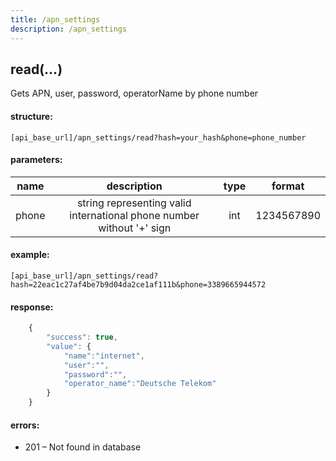 ```yaml
---
title: /apn_settings
description: /apn_settings
---
```


## read(…)

Gets APN, user, password, operatorName by phone number

#### structure:

    [api_base_url]/apn_settings/read?hash=your_hash&phone=phone_number

#### parameters:

| name | description | type | format |
| :------: | :------: | :-----:| :-----:|
| phone | string representing valid international phone number without '+' sign | int | 1234567890 |

#### example:

    [api_base_url]/apn_settings/read?hash=22eac1c27af4be7b9d04da2ce1af111b&phone=3389665944572

#### response:

```javascript
    {
        "success": true,
        "value": {
            "name":"internet",
            "user":"",
            "password":"",
            "operator_name":"Deutsche Telekom"
        }
    }
```

#### errors:

*   201 – Not found in database
